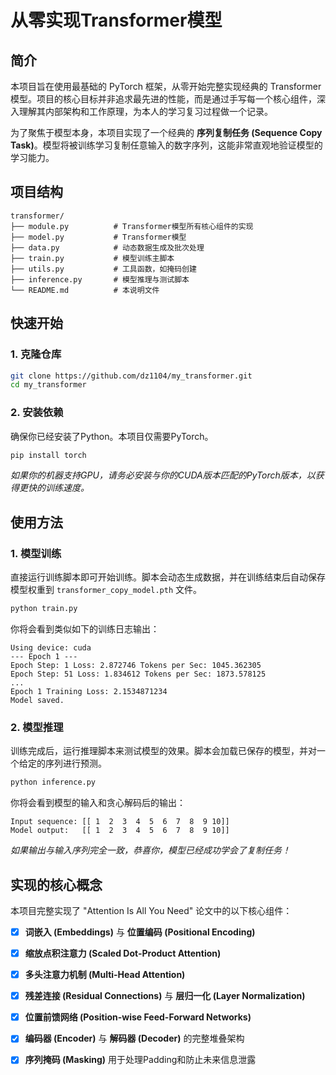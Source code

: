 # 从零实现Transformer模型 

## 简介

本项目旨在使用最基础的 PyTorch 框架，从零开始完整实现经典的 Transformer 模型。项目的核心目标并非追求最先进的性能，而是通过手写每一个核心组件，深入理解其内部架构和工作原理，为本人的学习复习过程做一个记录。

为了聚焦于模型本身，本项目实现了一个经典的 **序列复制任务 (Sequence Copy Task)**。模型将被训练学习复制任意输入的数字序列，这能非常直观地验证模型的学习能力。


## 项目结构

```
transformer/
├── module.py          # Transformer模型所有核心组件的实现
├── model.py           # Transformer模型
├── data.py            # 动态数据生成及批次处理
├── train.py           # 模型训练主脚本
├── utils.py           # 工具函数，如掩码创建
├── inference.py       # 模型推理与测试脚本
└── README.md          # 本说明文件
```

## 快速开始

### 1. 克隆仓库

```bash
git clone https://github.com/dz1104/my_transformer.git
cd my_transformer
```

### 2. 安装依赖

确保你已经安装了Python。本项目仅需要PyTorch。

```bash
pip install torch
```
*如果你的机器支持GPU，请务必安装与你的CUDA版本匹配的PyTorch版本，以获得更快的训练速度。*

## 使用方法

### 1. 模型训练

直接运行训练脚本即可开始训练。脚本会动态生成数据，并在训练结束后自动保存模型权重到 `transformer_copy_model.pth` 文件。

```bash
python train.py
```

你将会看到类似如下的训练日志输出：
```
Using device: cuda
--- Epoch 1 ---
Epoch Step: 1 Loss: 2.872746 Tokens per Sec: 1045.362305
Epoch Step: 51 Loss: 1.834612 Tokens per Sec: 1873.578125
...
Epoch 1 Training Loss: 2.1534871234
Model saved.
```

### 2. 模型推理

训练完成后，运行推理脚本来测试模型的效果。脚本会加载已保存的模型，并对一个给定的序列进行预测。

```bash
python inference.py
```

你将会看到模型的输入和贪心解码后的输出：
```
Input sequence: [[ 1  2  3  4  5  6  7  8  9 10]]
Model output:   [[ 1  2  3  4  5  6  7  8  9 10]]
```
*如果输出与输入序列完全一致，恭喜你，模型已经成功学会了复制任务！*

## 实现的核心概念

本项目完整实现了 "Attention Is All You Need" 论文中的以下核心组件：

- [x] **词嵌入 (Embeddings)** 与 **位置编码 (Positional Encoding)**
- [x] **缩放点积注意力 (Scaled Dot-Product Attention)**
- [x] **多头注意力机制 (Multi-Head Attention)**
- [x] **残差连接 (Residual Connections)** 与 **层归一化 (Layer Normalization)**
- [x] **位置前馈网络 (Position-wise Feed-Forward Networks)**
- [x] **编码器 (Encoder)** 与 **解码器 (Decoder)** 的完整堆叠架构
- [x] **序列掩码 (Masking)** 用于处理Padding和防止未来信息泄露

